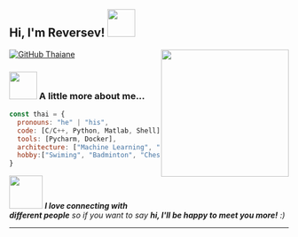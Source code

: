 <h2> Hi, I'm Reversev! <img src="https://media.giphy.com/media/mGcNjsfWAjY5AEZNw6/giphy.gif" width="50"></h2>
<img align='right' src="https://media1.giphy.com/media/iicDrNGWxHmDrIni6j/200.webp?cid=ecf05e47olixgtftpz5kbtvib89je52w8ywaw1girflkphsd&ep=v1_gifs_search&rid=200.webp&ct=g" width="230">
</em></p>

[![GitHub Thaiane](https://img.shields.io/github/followers/Reversev?label=follow&style=social)]([https://github.com/Reversev](https://github.com/Reversev))


### <img src="https://media2.giphy.com/media/Xy0psmBtOJEmuzLIdk/giphy.webp?cid=ecf05e47v83gt9pf4krf8u99cnj1147y1hmpzsjb52wljxrl&ep=v1_gifs_search&rid=giphy.webp&ct=g" width="50"> A little more about me...  

```javascript
const thai = {
  pronouns: "he" | "his",
  code: [C/C++, Python, Matlab, Shell],
  tools: [Pycharm, Docker],
  architecture: ["Machine Learning", "Model Deployment", "interest-driven"]
  hobby:["Swiming", "Badminton", "Chess"]
}
```

<img src="https://media.giphy.com/media/LnQjpWaON8nhr21vNW/giphy.gif" width="60"> <em><b>I love connecting with different people</b> so if you want to say <b>hi, I'll be happy to meet you more!</b> :)</em>

---
